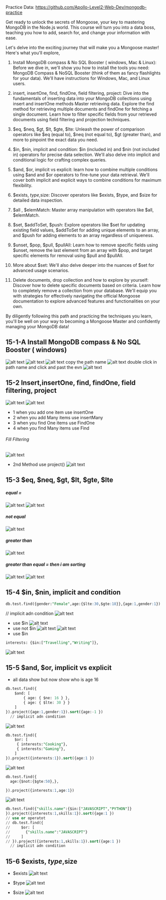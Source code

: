Practice Data: https://github.com/Apollo-Level2-Web-Dev/mongodb-practice



Get ready to unlock the secrets of Mongoose, your key to mastering MongoDB in the Node.js world. This course will turn you into a data boss, teaching you how to add, search for, and change your information with ease.



Let's delve into the exciting journey that will make you a Mongoose master! Here's what you'll explore,



1) Install MongoDB compass & No SQL Booster ( windows, Mac & Linux): Before we dive in, we'll show you how to install the tools you need: MongoDB Compass & NoSQL Booster (think of them as fancy flashlights for your data). We'll have instructions for Windows, Mac, and Linux users.



2) insert, insertOne, find, findOne, field filtering, project: Dive into the fundamentals of inserting data into your MongoDB collections using insert and insertOne methods Master retrieving data. Explore the find method for retrieving multiple documents and findOne for fetching a single document. Learn how to filter specific fields from your retrieved documents using field filtering and projection techniques.



3) $eq, $neq, $gt, $lt, $gte, $lte: Unleash the power of comparison operators like $eq (equal to), $neq (not equal to), $gt (greater than), and more to pinpoint the exact data you need.



4) $in, $nin, implicit and condition: $in (included in) and $nin (not included in) operators for precise data selection. We'll also delve into implicit and conditional logic for crafting complex queries.



5) $and, $or, implicit vs explicit: learn how to combine multiple conditions using $and and $or operators to fine-tune your data retrieval. We'll cover both implicit and explicit ways to combine conditions for maximum flexibility.



6) $exists, $type,$size: Discover operators like $exists, $type, and $size for detailed data inspection.



7) $all , $elemMatch: Master array manipulation with operators like $all, $elemMatch. 



8) $set, $addToSet, $push: Explore operators like $set for updating existing field values, $addToSet for adding unique elements to an array, and $push for adding elements to an array regardless of uniqueness.



9) $unset, $pop, $pull, $pullAll: Learn how to remove specific fields using $unset, remove the last element from an array with $pop, and target specific elements for removal using $pull and $pullAll. 



10) More about $set: We'll also delve deeper into the nuances of $set for advanced usage scenarios.



11) Delete documents, drop collection and how to explore by yourself: Discover how to delete specific documents based on criteria. Learn how to completely remove a collection from your database. We'll equip you with strategies for effectively navigating the official Mongoose documentation to explore advanced features and functionalities on your own.



By diligently following this path and practicing the techniques you learn, you'll be well on your way to becoming a Mongoose Master and confidently managing your MongoDB data!

## 15-1-A Install MongoDB compass & No SQL Booster ( windows)
![alt text](image.png)
![alt text](image-1.png)
![alt text](image-2.png)
copy the path name
![alt text](image-3.png)
double click in path name and click and past the evn
![alt text](image-4.png)

##  15-2 Insert,insertOne, find, findOne, field filtering, project
![alt text](image-5.png)
![alt text](image-6.png)
- 1 when you add one item use insertOne
- 2 when you add Many items use insertMany
- 3 when you find One  items use FindOne
- 4 when you find Many  items use Find
###### Fill Filtering
![alt text](image-7.png)
- 2nd Method use project()
![alt text](image-8.png)

## 15-3 $eq, $neq, $gt, $lt, $gte, $lte
#####  equal =
![alt text](image-9.png)
![alt text](image-10.png)
##### not equal
![alt text](image-11.png)
##### greater than
![alt text](image-12.png)
##### greater than equal = then i am sorting
![alt text](image-13.png)
![alt text](image-14.png)
## 15-4 $in, $nin, implicit and condition
```sql
db.test.find({gender:"Female",age:{$lte:30,$gte:18}},{age:1,gender:1}).sort({ age:1 })
```
  // implicit adn condition
  ![alt text](image-15.png)
  - use $in
  ![alt text](image-16.png)
  - use not $in
  ![alt text](image-17.png)
  ![alt text](image-18.png)
  - use $in
  ```sql
  interests: {$in:["Travelling","Writing"]},
  ```
  ![alt text](image-19.png)
## 15-5 $and, $or, implicit vs explicit
- all data show but now show who is age 16
```sql
db.test.find({
    $and: [
        { age: { $ne: 16 } },
        { age: { $lte: 30 } }
    ]
}).project({age:1,gender:1}).sort({age:-1 })
  // implicit adn condition
  ```
  ![alt text](image-20.png)


```sql
db.test.find({
    $or: [
     { interests:"Cooking"},
     { interests:"Gaming"},
    ]
}).project({interests:1}).sort({age:1 })
```
  ![alt text](image-21.png)

  ```sql
  db.test.find({
    age:{$not:{$gte:50},},
  
}).project({interests:1,age:1})
```
![alt text](image-22.png)

```sql
db.test.find({"skills.name":{$in:["JAVASCRIPT","PYTHON"]}
}).project({interests:1,skills:1}).sort({age:1 })
// use or operatot
// db.test.find({
//     $or: [
//       {"skills.name":"JAVASCRIPT"}
//     ]
// }).project({interests:1,skills:1}).sort({age:1 })
  // implicit adn condition
  ```

  ## 15-6 $exists, $type,$size
  - $exists
  ![alt text](image-23.png)
  - $type
  ![alt text](image-24.png)
  
 - $size 
  ![alt text](image-25.png)